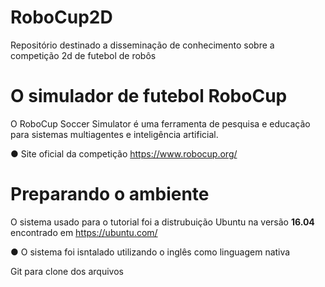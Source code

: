 # RoboCup2D

Repositório destinado a disseminação de conhecimento sobre a competição 2d de futebol de robôs 

# O simulador de futebol RoboCup

O RoboCup Soccer Simulator é uma ferramenta de pesquisa e educação para sistemas multiagentes e inteligência artificial.

  ● Site oficial da competição https://www.robocup.org/
  
# Preparando o ambiente

O sistema usado para o tutorial foi a distrubuição Ubuntu na versão **16.04** encontrado em https://ubuntu.com/

  ● O sistema foi isntalado utilizando o inglês como linguagem nativa
 
Git para clone dos arquivos

